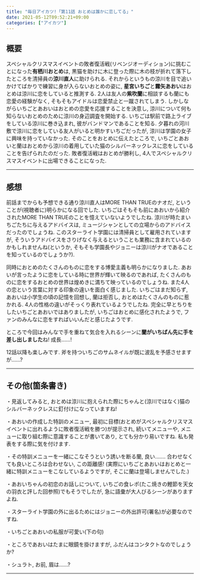 ```yaml
---
title: "毎日アイカツ!「第11話 おとめは誰かに恋してる」"
date: 2021-05-12T09:52:21+09:00
categories: ["アイカツ"]
---
```

## 概要

スペシャルクリスマスイベントの敗者復活戦(リベンジオーディション)に挑むことになった**有栖川おとめ**は, 黒猫を助けに木に登った際に木の枝が折れて落下したところを清掃員の**涼川直人**に助けられる. それからというもの涼川を目で追いかけてばかりで練習に身が入らないおとめの姿に, **星宮いちご**と**霧矢あおい**はおとめは涼川に恋をしていると推測する. 2人は友人の**紫吹蘭**に相談するも蘭にも恋愛の経験がなく, そもそもアイドルは恋愛禁止と一蹴されてしまう. しかしながらいちごとあおいはおとめの恋愛を応援することを決意し, 涼川について何も知らないおとめのために涼川の身辺調査を開始する. いちごは駅前で路上ライブをしている涼川に巻き込まれ, 彼がバンドマンであることを知る. 夕暮れの河川敷で涼川に恋をしている友人がいると明かすいちごだったが, 涼川は学園の女子に興味を持っていなかった. そのことをおとめに伝えたところで, いちごとあおいと蘭はおとめから涼川の着用していた猫のシルバーネックレスに恋をしていることを告げられたのだった. 敗者復活戦はおとめが勝利し, 4人でスペシャルクリスマスイベントに出場できることになった.

***

## 感想

前話までからも予想できる通り涼川直人はMORE THAN TRUEのナオだ, ということが(視聴者に)明らかになる回でした. いちごはそもそも前にあおいから紹介されたMORE THAN TRUEのことを憶えていないようでしたね. 涼川が時たまいちごたちに与えるアドバイスは, ミュージシャンとしての立場からのアドバイスだったのでしょうね. このスターライト学園には清掃員として雇用されていますが, そういうアドバイスをさりげなく与えるということも業務に含まれているのかもしれませんね(というか, そもそも学園長やジョニーは涼川がナオであることを知っているのでしょうか?).

同時におとめのたくさんのものに恋をする博愛主義も明らかになりました. あおいが言ったように恋をしている時に世界が輝いて映るのであれば, たくさんのものに恋をするおとめの世界は煌めきに満ちて映っているのでしょうね. また4人の恋という言葉に対する印象の違いを面白く感じました. いちごはまだ知らず, あおいは小学生の頃の記憶を回想し, 蘭は拒否し, おとめはたくさんのものに惹かれる. 4人の性格の違いがそっくり表れているようでしたね. 完全に早とちりをしたいちごとあおいではありましたが, いちごはおとめに感化されたようで, ファンのみんなに恋をすればいいんだと感じたようです.

ところで今回はみんなで手を重ねて気合を入れるシーンに**蘭がいちばん先に手を差し出しました**ね! 成長……!

12話以降も楽しみです. 斧を持ついちごのサムネイルが既に波乱を予感させますが……?

***

## その他(箇条書き)

・見返してみると, おとめは涼川に抱えられた際にちゃんと(涼川ではなく)猫のシルバーネックレスに釘付けになっていますね!

・あおいの作成した特訓のメニュー, 最初に目標(おとめがスペシャルクリスマスイベントに出れるように敗者復活戦を勝つ)が提示され, 続いてメニューや, メニューに取り組む際に意識することが書いてあり, とても分かり易いですね. 私も発表をする際に気を付けます.

・その特訓メニューを一緒にこなそうという誘いを断る蘭, 良い……. 合わせなくても良いところは合わせない, この距離感! (実際にいちごとあおいはおとめと一緒に特訓メニューをこなしているようですが, そこに蘭は登場しませんでした.)

・あおいちゃんの初恋のお話しについて, いちごの食レポ(たこ焼きの鰹節を天女の羽衣と評した回参照)でもそうでしたが, 急に語彙が大人びるシーンがありますよね.

・スターライト学園の外に出るためにはジョニーの外出許可(署名)が必要なのですね.

・いちごとあおいの私服が可愛い(下の句)

・ところであおいはたまに眼鏡を掛けますが, ふだんはコンタクトなのでしょうか?

・シュラト, お前, 眉は……?

***
